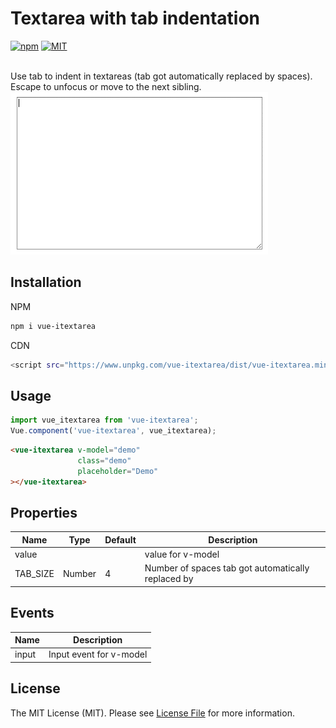 # Textarea with tab indentation

<a href="https://www.npmjs.com/package/vue-itextarea"><img alt="npm" src="https://img.shields.io/npm/dt/vue-itextarea?logo=npm"></a>
<a href="https://github.com/beaubus/vue-itextarea/blob/master/LICENSE"><img alt="MIT" src="https://img.shields.io/github/license/beaubus/vue-itextarea"></a>
<br>
<br>

Use tab to indent in textareas (tab got automatically replaced by spaces). Escape to unfocus or move to the next sibling.  
![](demo.gif)

## Installation

NPM
```bash
npm i vue-itextarea
```

CDN
```bash
<script src="https://www.unpkg.com/vue-itextarea/dist/vue-itextarea.min.js"></script>
```

## Usage
```js
import vue_itextarea from 'vue-itextarea';
Vue.component('vue-itextarea', vue_itextarea);
```

```html
<vue-itextarea v-model="demo"
               class="demo"
               placeholder="Demo"
></vue-itextarea>
```

## Properties
| Name            | Type              | Default     | Description                                        |
| ---             | ---               | ---         | ---                                                |
| value           |                   |             | value for v-model                                  |
| TAB_SIZE        | Number            | 4           | Number of spaces tab got automatically replaced by |


## Events
| Name   | Description              |
| ---    | ---                      |
| input  | Input event for v-model  |


## License
The MIT License (MIT). Please see [License File](LICENSE) for more information.
